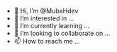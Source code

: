 - 👋 Hi, I’m @MubaHdev
- 👀 I’m interested in ...
- 🌱 I’m currently learning ...
- 💞️ I’m looking to collaborate on ...
- 📫 How to reach me ...

<!---
MubaHdev/MubaHdev is a ✨ special ✨ repository because its `README.md` (this file) appears on your GitHub profile.
You can click the Preview link to take a look at your changes.
--->
